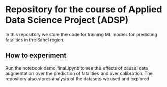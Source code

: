 # Repository for the course of Applied Data Science Project (ADSP)
In this repository we store the code for training ML models for predicting fatalities in the Sahel region.
## How to experiment
Run the notebook demo_final.ipynb to see the effects of causal data augmentation over the prediction of fatalities and over calibration.
The repository also stores analysis of the datasets we used and explored
